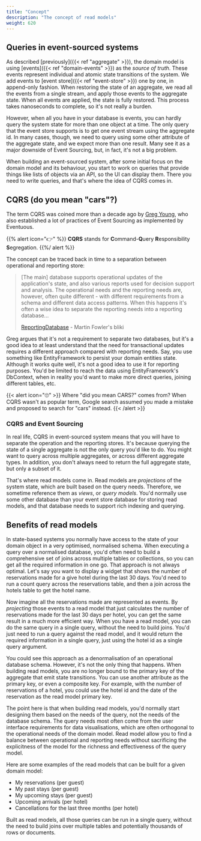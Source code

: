```yaml
---
title: "Concept"
description: "The concept of read models"
weight: 620
---
```


## Queries in event-sourced systems

As described [previously]({{< ref "aggregate" >}}), the domain model is using [events]({{< ref "domain-events" >}}) as the _source of truth_. These events represent individual and atomic state transitions of the system. We add events to [event store]({{< ref "event-store" >}}) one by one, in append-only fashion. When restoring the state of an aggregate, we read all the events from a single stream, and apply those events to the aggregate state. When all events are applied, the state is fully restored. This process takes nanoseconds to complete, so it's not really a burden.

However, when all you have in your database is events, you can hardly query the system state for more than one object at a time. The only query that the event store supports is to get one event stream using the aggregate id. In many cases, though, we need to query using some other attribute of the aggregate state, and we expect more than one result. Many see it as a major downside of Event Sourcing, but, in fact, it's not a big problem.

When building an event-sourced system, after some initial focus on the domain model and its behaviour, you start to work on queries that provide things like lists of objects via an API, so the UI can display them. There you need to write queries, and that's where the idea of CQRS comes in.

## CQRS (do you mean "cars"?)

The term CQRS was coined more than a decade ago by [Greg Young](https://twitter.com/gregyoung), who also established a lot of practices of Event Sourcing as implemented by Eventuous.

{{% alert icon="👉" %}}
**CQRS** stands for **C**ommand-**Q**uery **R**esponsibility **S**egregation.
{{%/ alert %}}

The concept can be traced back in time to a separation between operational and reporting store:

> [The main] database supports operational updates of the application's state, and also various reports used for decision support and analysis.
> The operational needs and the reporting needs are, however, often quite different - with different requirements from a schema and different data access patterns. When this happens it's often a wise idea to separate the reporting needs into a reporting database...
> 
> [ReportingDatabase](https://martinfowler.com/bliki/ReportingDatabase.html) - Martin Fowler's bliki

Greg argues that it's not a requirement to separate two databases, but it's a good idea to at least understand that the need for transactional updates requires a different approach compared with reporting needs. Say, you use something like EntityFramework to persist your domain entities state. Although it works quite well, it's not a good idea to use it for reporting purposes. You'd be limited to reach the data using EntityFramework's DbContext, when in reality you'd want to make more direct queries, joining different tables, etc.

{{< alert icon="🙄" >}}
Where "did you mean CARS?" comes from? When CQRS wasn't as popular term, Google search assumed you made a mistake and proposed to search for "cars" instead.
{{< /alert >}}

### CQRS and Event Sourcing

In real life, CQRS in event-sourced system means that you will have to separate the operation and the reporting stores. It's because querying the state of a single aggregate is not the only query you'd like to do. You might want to query across multiple aggregates, or across different aggregate types. In addition, you don't always need to return the full aggregate state, but only a subset of it.

That's where read models come in. Read models are _projections_ of the system state, which are built based on the query needs. Therefore, we sometime reference them as _views_, or _query models_. You'd normally use some other database than your event store database for storing read models, and that database needs to support rich indexing and querying.

## Benefits of read models

In state-based systems you normally have access to the state of your domain object in a very optimised, normalised schema. When executing a query over a normalised database, you'd often need to build a comprehensive set of joins across multiple tables or collections, so you can get all the required information in one go. That approach is not always optimal. Let's say you want to display a widget that shows the number of reservations made for a give hotel during the last 30 days. You'd need to run a count query across the reservations table, and then a join across the hotels table to get the hotel name.

Now imagine all the reservations made are represented as events. By _projecting_ those events to a read model that just calculates the number of reservations made for the last 30 days per hotel, you can get the same result in a much more efficient way. When you have a read model, you can do the same query in a single query, without the need to build joins. You'd just need to run a query against the read model, and it would return the required information in a single query, just using the hotel id as a single query argument.

You could see this approach as a denormalisation of an operational database schema. However, it's not the only thing that happens. When building read models, you are no longer bound to the primary key of the aggregate that emit state transitions. You can use another attribute as the primary key, or even a composite key. For example, with the number of reservations of a hotel, you could use the hotel id and the date of the reservation as the read model primary key.

The point here is that when building read models, you'd normally start designing them based on the needs of the query, not the needs of the database schema. The query needs most often come from the user interface requirements for data visualisations, which are often orthogonal to the operational needs of the domain model. Read model allow you to find a balance between operational and reporting needs without sacrificing the explicitness of the model for the richness and effectiveness of the query model.

Here are some examples of the read models that can be built for a given domain model:
- My reservations (per guest)
- My past stays (per guest)
- My upcoming stays (per guest)
- Upcoming arrivals (per hotel)
- Cancellations for the last three months (per hotel)

Built as read models, all those queries can be run in a single query, without the need to build joins over multiple tables and potentially thousands of rows or documents.
